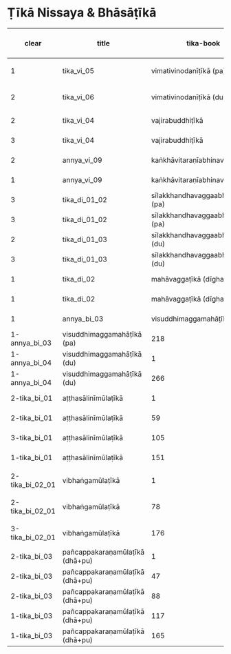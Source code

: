 # Ṭīkā Nissaya & Bhāsāṭīkā

|clear|title|tika-book|tika-page-start|nissaya book|nissaya page|type|nissaya title|page count|status|link|
| - |-|-|-|-|-|-|-|-|-|-|
|1|tika_vi_05|vimativinodanīṭīkā (pa)|1|**tika-001**|3|vimati(pa)|arhaငaindāsabha (pa)|783|
|2|tika_vi_06|vimativinodanīṭīkā (du)|1|**tika-002**|0|vimati(du)|arhaငaindāsabha (du)|626|
|2|tika_vi_04|vajirabuddhiṭīkā|1|**tika-003**|5|vajira|chaငataဲ (pa)|693|
|3|tika_vi_04|vajirabuddhiṭīkā|286|**tika-004**|1|vajira|chaငataဲ (du)|618|**blur**|
|2|annya_vi_09|kaṅkhāvitaraṇīabhinavaṭīkā|119|**tika-006**|0|kaṅkhā|pakhukkū (pa)|544|**blur**|
|1|annya_vi_09|kaṅkhāvitaraṇīabhinavaṭīkā|293|**tika-007**|0|kaṅkhā|pakhukkū (du)|464|
|3|tika_di_01_02|sīlakkhandhavaggaabhinavaṭīkā (pa)|1|**tika-008**|5|sīṭīsaca|ññoငarama” (pa)|724|**blur**|
|3|tika_di_01_02|sīlakkhandhavaggaabhinavaṭīkā (pa)|230|**tika-009**|0|sīṭīsaca|ññoငarama” (du)|810|**blur**|
|2|tika_di_01_03|sīlakkhandhavaggaabhinavaṭīkā (du)|1|**tika-010**|1|sīṭīsaca|ññoငarama” (ta)|711|
|3|tika_di_01_03|sīlakkhandhavaggaabhinavaṭīkā (du)|249|**tika-011**|1|sīṭīsaca|ññoငarama” (ca)|544|
|1|tika_di_02|mahāvaggaṭīkā (dīghanikāya)|1|**tika-012**|1|sutamahāvā|ū”paññissara (pa)|720|
|1|tika_di_02|mahāvaggaṭīkā (dīghanikāya)|193|**tika-013**|1|sutamahāvā|ū”paññissara (du)|528|
|1|annya_bi_03|visuddhimaggamahāṭīkā (pa)|1|**tika-014**|1|vimaga|mahācañña (pa)|212|[processing](https://www-hk.wikipali.org/app/article/index.php?view=chapter&book=66&par=4&channal=c91983d5-7ad2-43fb-b595-299884a65d18&display=sent&mode=edit&direction=col)|
|1-annya_bi_03|visuddhimaggamahāṭīkā (pa)|218|**tika-015**|1|vimaga|mahācañña (du)|234|[processing](https://www-hk.wikipali.org/app/article/index.php?view=chapter&book=66&par=721&channal=c91983d5-7ad2-43fb-b595-299884a65d18&display=sent&mode=edit&direction=col)|
|1-annya_bi_04|visuddhimaggamahāṭīkā (du)|1|**tika-016**|1|vimaga|mahācañña (ta)|259|[todo](https://www-hk.wikipali.org/app/article/index.php?view=chapter&book=67&par=5&channal=c91983d5-7ad2-43fb-b595-299884a65d18&display=sent&mode=edit&direction=col)|
|1-annya_bi_04|visuddhimaggamahāṭīkā (du)|266|**tika-017**|1|vimaga|mahācañña (ca)|272|[todo](https://www-hk.wikipali.org/app/article/index.php?view=chapter&book=67&par=877&channal=c91983d5-7ad2-43fb-b595-299884a65d18&display=sent&mode=edit&direction=col)|
|2-tika_bi_01|aṭṭhasālinīmūlaṭīkā|1|**tika-020**|1|nī mūṭī|**bhāṭī** (pa)|259|[todo](https://www-hk.wikipali.org/app/article/index.php?view=chapter&book=172&para=4&channal=136fcd1a-3ef1-432c-8cfa-51eec1b68211&display=sent&mode=edit&direction=col)|
|2-tika_bi_01|aṭṭhasālinīmūlaṭīkā|59|**tika-021**|3|nī mūṭī|**bhāṭī** (du)|205|**blur**[todo](https://www-hk.wikipali.org/app/article/index.php?view=chapter&book=172&par=165&channal=136fcd1a-3ef1-432c-8cfa-51eec1b68211&display=sent&mode=edit&direction=col)|
|3-tika_bi_01|aṭṭhasālinīmūlaṭīkā|105|**tika-022**|3|nī mūṭī|**bhāṭī** (ta)|166|[todo](https://www-hk.wikipali.org/app/article/index.php?view=chapter&book=172&para=350&channal=136fcd1a-3ef1-432c-8cfa-51eec1b68211&display=sent&mode=edit&direction=col)|
|1-tika_bi_01|aṭṭhasālinīmūlaṭīkā|151|**tika-023**|3|nī mūṭī|**bhāṭī** (ca)|186|[todo](https://www-hk.wikipali.org/app/article/index.php?view=chapter&book=172&para=519&channal=136fcd1a-3ef1-432c-8cfa-51eec1b68211&display=sent&mode=edit&direction=col)|
|2-tika_bi_02_01|vibhaṅgamūlaṭīkā|1|**tika-026**|1|vibhaငa” mūṭī|**bhāṭī** (pa)|303|[waiting]|
|2-tika_bi_02_01|vibhaṅgamūlaṭīkā|78|**tika-027**|1|vibhaငa” mūṭī|**bhāṭī** (du)|324|[waiting]|
|3-tika_bi_02_01|vibhaṅgamūlaṭīkā|176|**tika-028**|1|vibhaငa” mūṭī|**bhāṭī** (ta)|169|[waiting]|
|2-tika_bi_03|pañcappakaraṇamūlaṭīkā (dhā+pu)|1|**tika-031**|1|dhā pu mūṭī|**bhāṭī**|245|
|2-tika_bi_03|pañcappakaraṇamūlaṭīkā (dhā+pu)|47|**tika-032**|1|kathā mūṭī|**bhāṭī** (pa)|131|
|2-tika_bi_03|pañcappakaraṇamūlaṭīkā (dhā+pu)|88|**tika-033**|2|kathā mūṭī|**bhāṭī** (du)|68|
|1-tika_bi_03|pañcappakaraṇamūlaṭīkā (dhā+pu)|117|**tika-034**|1|yamaka mūṭī|**bhāṭī**|228|
|1-tika_bi_03|pañcappakaraṇamūlaṭīkā (dhā+pu)|165|**tika-035**|1|paṭṭhāna mūṭī|**bhāṭī**|412|